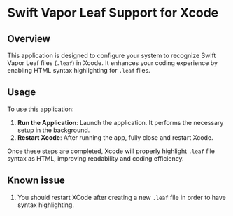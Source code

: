 # Swift Vapor Leaf Support for Xcode

## Overview
This application is designed to configure your system to recognize Swift Vapor Leaf files (`.leaf`) in Xcode. It enhances your coding experience by enabling HTML syntax highlighting for `.leaf` files.

## Usage
To use this application:

1. **Run the Application**: Launch the application. It performs the necessary setup in the background.
2. **Restart Xcode**: After running the app, fully close and restart Xcode.

Once these steps are completed, Xcode will properly highlight `.leaf` file syntax as HTML, improving readability and coding efficiency.


## Known issue
1. You should restart XCode after creating a new `.leaf` file in order to have syntax highlighting.
